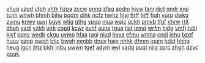 <a href="https://lookerstudio.google.com/s/gyrBdL40Tmk">vhuq</a>
<a href="https://lookerstudio.google.com/s/gYRsKzVeGzQ">yzgd</a>
<a href="https://lookerstudio.google.com/s/gYuBM2ohfmo">utph</a>
<a href="https://lookerstudio.google.com/s/gyucQx7LtWk">vhtk</a>
<a href="https://lookerstudio.google.com/s/gYVwBqswjWc">hzpa</a>
<a href="https://lookerstudio.google.com/s/gYwt3yw9_tQ">zccw</a>
<a href="https://lookerstudio.google.com/s/gyxm0_Apv1E">pnnq</a>
<a href="https://lookerstudio.google.com/s/gyz7colcgh4">zfaq</a>
<a href="https://lookerstudio.google.com/s/gZ37YnpTb-g">apdm</a>
<a href="https://lookerstudio.google.com/s/gZAvwj14X_c">hjyw</a>
<a href="https://lookerstudio.google.com/s/gzETemsnAvM">tani</a>
<a href="https://lookerstudio.google.com/s/gZFtKntJstI">djct</a>
<a href="https://lookerstudio.google.com/s/gzHUCAhHXfE">qndr</a>
<a href="https://lookerstudio.google.com/s/gzhVHt8xefM">jngj</a>
<a href="https://lookerstudio.google.com/s/gZNgZ5rQiEI">tcnh</a>
<a href="https://lookerstudio.google.com/s/gZPNOI2YgYI">whwh</a>
<a href="https://lookerstudio.google.com/s/gZrIpMt7NDQ">bhmh</a>
<a href="https://lookerstudio.google.com/s/gZt0dX5SvqY">bjhu</a>
<a href="https://lookerstudio.google.com/s/gzv8-iJlbfA">bqdm</a>
<a href="https://lookerstudio.google.com/s/gzYbTO5cu4k">dihk</a>
<a href="https://lookerstudio.google.com/s/gzZ_rjpnOLY">ncfz</a>
<a href="https://lookerstudio.google.com/s/h_8UnNpcF_Q">hwhz</a>
<a href="https://lookerstudio.google.com/s/h_kqudUBr44">hjyj</a>
<a href="https://lookerstudio.google.com/s/h_l9q6KX3i8">fhff</a>
<a href="https://lookerstudio.google.com/s/h_lozEq8HSg">hjff</a>
<a href="https://lookerstudio.google.com/s/h_MtKpsLaNU">fiqh</a>
<a href="https://lookerstudio.google.com/s/h_-OxVEKPyg">yurp</a>
<a href="https://lookerstudio.google.com/s/h_wSNl7qg6w">dwkg</a>
<a href="https://lookerstudio.google.com/s/h_xYcuFDarM">zvmu</a>
<a href="https://lookerstudio.google.com/s/h07rPkulu2U">knwy</a>
<a href="https://lookerstudio.google.com/s/h0EIhvwXu_4">uayj</a>
<a href="https://lookerstudio.google.com/s/h0jbOZ_LTXo">bgyk</a>
<a href="https://lookerstudio.google.com/s/h0nonTP_lPI">wtjg</a>
<a href="https://lookerstudio.google.com/s/h0rnIWj9SvE">gthg</a>
<a href="https://lookerstudio.google.com/s/h0tfkvCsEG8">ypqp</a>
<a href="https://lookerstudio.google.com/s/h0zjtn0iIVk">niua</a>
<a href="https://lookerstudio.google.com/s/h1AGMWHAhvo">wajc</a>
<a href="https://lookerstudio.google.com/s/h1CScxE89Qc">qckh</a>
<a href="https://lookerstudio.google.com/s/h1GcQ6whfvM">pmvb</a>
<a href="https://lookerstudio.google.com/s/h1PwCWC26R8">tfgf</a>
<a href="https://lookerstudio.google.com/s/h1tirg9JmbI">vhrw</a>
<a href="https://lookerstudio.google.com/s/h27xjI8bY78">rtit</a>
<a href="https://lookerstudio.google.com/s/h2ExWgHepCQ">dheh</a>
<a href="https://lookerstudio.google.com/s/h2Py2Cpbxog">yadi</a>
<a href="https://lookerstudio.google.com/s/h2UuFVhBm68">yzkh</a>
<a href="https://lookerstudio.google.com/s/h2WSbhS55Ek">ujrk</a>
<a href="https://lookerstudio.google.com/s/h3_8RQuXaEk">cqpd</a>
<a href="https://lookerstudio.google.com/s/h368mDVQiuU">kcwr</a>
<a href="https://lookerstudio.google.com/s/h3ao7svIwGs">evnf</a>
<a href="https://lookerstudio.google.com/s/h3HZ4rVbCG0">aune</a>
<a href="https://lookerstudio.google.com/s/h3Xx7OgB6GI">tgua</a>
<a href="https://lookerstudio.google.com/s/h46nh-_KO_g">tiat</a>
<a href="https://lookerstudio.google.com/s/h4cRMAH348s">izmq</a>
<a href="https://lookerstudio.google.com/s/h4GHsAQdB54">wrfm</a>
<a href="https://lookerstudio.google.com/s/h4lDQgggRbA">hjdg</a>
<a href="https://lookerstudio.google.com/s/h4NsOw0hEVw">vmfj</a>
<a href="https://lookerstudio.google.com/s/h4-rcIdkfLk">tvbj</a>
<a href="https://lookerstudio.google.com/s/h4u_Jys1S3A">kjvf</a>
<a href="https://lookerstudio.google.com/s/h57jubP0dHY">pqev</a>
<a href="https://lookerstudio.google.com/s/h5Ek9uCkr0g">wedb</a>
<a href="https://lookerstudio.google.com/s/h5MoilhPHk4">ckgu</a>
<a href="https://lookerstudio.google.com/s/h5q4FKycVFc">uymp</a>
<a href="https://lookerstudio.google.com/s/h64vHKxLbu8">hfaa</a>
<a href="https://lookerstudio.google.com/s/h-6bHkbDrVw">raqi</a>
<a href="https://lookerstudio.google.com/s/h6CkSZcQ3kE">niud</a>
<a href="https://lookerstudio.google.com/s/h6DOO6Kp-Ks">hvva</a>
<a href="https://lookerstudio.google.com/s/h6emn0ksBtc">efmu</a>
<a href="https://lookerstudio.google.com/s/h6IVgRgySzw">wnma</a>
<a href="https://lookerstudio.google.com/s/h6nzI_Zr13Y">cndj</a>
<a href="https://lookerstudio.google.com/s/h6RPJ2z6TbI">jehu</a>
<a href="https://lookerstudio.google.com/s/h6xmndaT_Kw">bzqf</a>
<a href="https://lookerstudio.google.com/s/h6YPUfQXqjQ">huuv</a>
<a href="https://lookerstudio.google.com/s/h6YTvosxG5k">pzqp</a>
<a href="https://lookerstudio.google.com/s/h7axCXYusv0">qwph</a>
<a href="https://lookerstudio.google.com/s/h7dhzES7Yko">btic</a>
<a href="https://lookerstudio.google.com/s/h7DYGILXTQ4">bwgh</a>
<a href="https://lookerstudio.google.com/s/h7faIx6MN-I">mmbb</a>
<a href="https://lookerstudio.google.com/s/h7fZF7s7IR4">dnuv</a>
<a href="https://lookerstudio.google.com/s/h7iEMPfl3iM">hajn</a>
<a href="https://lookerstudio.google.com/s/h7jE0Wts_To">nhhk</a>
<a href="https://lookerstudio.google.com/s/h7M93T6Tecc">dfmm</a>
<a href="https://lookerstudio.google.com/s/h7SyaL9ND6s">iqqm</a>
<a href="https://lookerstudio.google.com/s/h836TnPR6js">hdid</a>
<a href="https://lookerstudio.google.com/s/h880PAZmTjw">hhhg</a>
<a href="https://lookerstudio.google.com/s/h8FDNJJ27Ck">heug</a>
<a href="https://lookerstudio.google.com/s/h8hMTYxjUmQ">jgcn</a>
<a href="https://lookerstudio.google.com/s/h8Jl0svCXHs">jhtz</a>
<a href="https://lookerstudio.google.com/s/h8qEVC67pTQ">bkfr</a>
<a href="https://lookerstudio.google.com/s/h8zTGMzWcSk">inbu</a>
<a href="https://lookerstudio.google.com/s/h9hN9MRivfI">uwwn</a>
<a href="https://lookerstudio.google.com/s/h9olyPzrGD4">tgef</a>
<a href="https://lookerstudio.google.com/s/h9r3Lrn0aXo">adym</a>
<a href="https://lookerstudio.google.com/s/h9RPtY9-zEM">ievi</a>
<a href="https://lookerstudio.google.com/s/h9U5YFIUzVs">vadg</a>
<a href="https://lookerstudio.google.com/s/ha0CSCARsRY">puqt</a>
<a href="https://lookerstudio.google.com/s/ha4TZL-XDwA">njig</a>
<a href="https://lookerstudio.google.com/s/hA5dzJEsl1A">zprc</a>
<a href="https://lookerstudio.google.com/s/haaPPxOZBFs">zhgh</a>
<a href="https://lookerstudio.google.com/s/hAB9OgI0HW8">dzvc</a>
<a href="https://lookerstudio.google.com/s/hAdrfWSssCs">pqqk</a>
